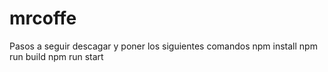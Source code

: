 # mrcoffe
Pasos a seguir
descagar y poner los siguientes comandos
npm install
npm run build
npm run start 
